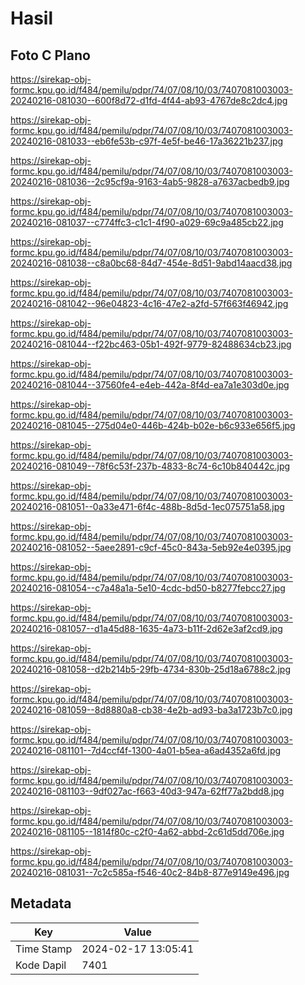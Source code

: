 # Hasil

## Foto C Plano

https://sirekap-obj-formc.kpu.go.id/f484/pemilu/pdpr/74/07/08/10/03/7407081003003-20240216-081030--600f8d72-d1fd-4f44-ab93-4767de8c2dc4.jpg

https://sirekap-obj-formc.kpu.go.id/f484/pemilu/pdpr/74/07/08/10/03/7407081003003-20240216-081033--eb6fe53b-c97f-4e5f-be46-17a36221b237.jpg

https://sirekap-obj-formc.kpu.go.id/f484/pemilu/pdpr/74/07/08/10/03/7407081003003-20240216-081036--2c95cf9a-9163-4ab5-9828-a7637acbedb9.jpg

https://sirekap-obj-formc.kpu.go.id/f484/pemilu/pdpr/74/07/08/10/03/7407081003003-20240216-081037--c774ffc3-c1c1-4f90-a029-69c9a485cb22.jpg

https://sirekap-obj-formc.kpu.go.id/f484/pemilu/pdpr/74/07/08/10/03/7407081003003-20240216-081038--c8a0bc68-84d7-454e-8d51-9abd14aacd38.jpg

https://sirekap-obj-formc.kpu.go.id/f484/pemilu/pdpr/74/07/08/10/03/7407081003003-20240216-081042--96e04823-4c16-47e2-a2fd-57f663f46942.jpg

https://sirekap-obj-formc.kpu.go.id/f484/pemilu/pdpr/74/07/08/10/03/7407081003003-20240216-081044--f22bc463-05b1-492f-9779-82488634cb23.jpg

https://sirekap-obj-formc.kpu.go.id/f484/pemilu/pdpr/74/07/08/10/03/7407081003003-20240216-081044--37560fe4-e4eb-442a-8f4d-ea7a1e303d0e.jpg

https://sirekap-obj-formc.kpu.go.id/f484/pemilu/pdpr/74/07/08/10/03/7407081003003-20240216-081045--275d04e0-446b-424b-b02e-b6c933e656f5.jpg

https://sirekap-obj-formc.kpu.go.id/f484/pemilu/pdpr/74/07/08/10/03/7407081003003-20240216-081049--78f6c53f-237b-4833-8c74-6c10b840442c.jpg

https://sirekap-obj-formc.kpu.go.id/f484/pemilu/pdpr/74/07/08/10/03/7407081003003-20240216-081051--0a33e471-6f4c-488b-8d5d-1ec075751a58.jpg

https://sirekap-obj-formc.kpu.go.id/f484/pemilu/pdpr/74/07/08/10/03/7407081003003-20240216-081052--5aee2891-c9cf-45c0-843a-5eb92e4e0395.jpg

https://sirekap-obj-formc.kpu.go.id/f484/pemilu/pdpr/74/07/08/10/03/7407081003003-20240216-081054--c7a48a1a-5e10-4cdc-bd50-b8277febcc27.jpg

https://sirekap-obj-formc.kpu.go.id/f484/pemilu/pdpr/74/07/08/10/03/7407081003003-20240216-081057--d1a45d88-1635-4a73-b11f-2d62e3af2cd9.jpg

https://sirekap-obj-formc.kpu.go.id/f484/pemilu/pdpr/74/07/08/10/03/7407081003003-20240216-081058--d2b214b5-29fb-4734-830b-25d18a6788c2.jpg

https://sirekap-obj-formc.kpu.go.id/f484/pemilu/pdpr/74/07/08/10/03/7407081003003-20240216-081059--8d8880a8-cb38-4e2b-ad93-ba3a1723b7c0.jpg

https://sirekap-obj-formc.kpu.go.id/f484/pemilu/pdpr/74/07/08/10/03/7407081003003-20240216-081101--7d4ccf4f-1300-4a01-b5ea-a6ad4352a6fd.jpg

https://sirekap-obj-formc.kpu.go.id/f484/pemilu/pdpr/74/07/08/10/03/7407081003003-20240216-081103--9df027ac-f663-40d3-947a-62ff77a2bdd8.jpg

https://sirekap-obj-formc.kpu.go.id/f484/pemilu/pdpr/74/07/08/10/03/7407081003003-20240216-081105--1814f80c-c2f0-4a62-abbd-2c61d5dd706e.jpg

https://sirekap-obj-formc.kpu.go.id/f484/pemilu/pdpr/74/07/08/10/03/7407081003003-20240216-081031--7c2c585a-f546-40c2-84b8-877e9149e496.jpg


## Metadata

| Key        | Value               |
| ---------- | ------------------- |
| Time Stamp | 2024-02-17 13:05:41 |
| Kode Dapil | 7401                |



